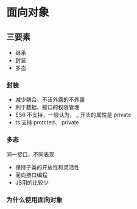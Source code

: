 # 面向对象

## 三要素

* 继承
* 封装
* 多态

### 封装

* 减少耦合，不该外露的不外露
* 利于数据、接口的权限管理
* ES6 不支持，一般认为， _ 开头的属性是 private
* ts 支持 protcted、 private

### 多态

同一接口，不同表现
* 保持子类的开放性和灵活性
* 面向接口编程
* JS用的比较少

### 为什么使用面向对象

